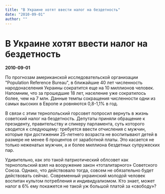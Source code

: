 ```yaml
---
title: "В Украине хотят ввести налог на бездетность"
date: "2010-09-01"
author: ""
---
```


# В Украине хотят ввести налог на бездетность

**2010-09-01** 

По прогнозам американской исследовательской организации "Population Reference Bureau", в ближайшие 40 лет численность народонаселения Украины сократится еще на 10 миллионов человек. Напомним, что за прошедшие 18 лет, население уже сократилось более, чем на 7 млн. Данные темпы сокращения численности одни из самых высоких в Европе и ровняются 0,8-1,1% в год.

В связи с этим тернопольский горсовет попросил вернуть в жизнь советский налог на бездетность. Депутаты приняли обращение к президенту, правительству и спикеру парламента, суть которого сводится к следующему: требуется ввести отчисления с мужчин, которые при достижении 25-летнего возраста не воспитывают детей в размере не менее 6 процентов от заработной платы. Это касается не только неженатых мужчин, а и более миллиона бездетных супружеских пар.

Удивительно, как это такой патриотический облсовет как тернопольский взял на вооружение закон «тоталитарного» Советского Союза. Однако, что действовало тогда, совсем не обязательно будет действовать сейчас. Современный украинский молодой человек воспитан культом потребления и индивидуализмом. Кто знает, может налог в 6% ему покажется не такой уж большой платой за «свободу»?